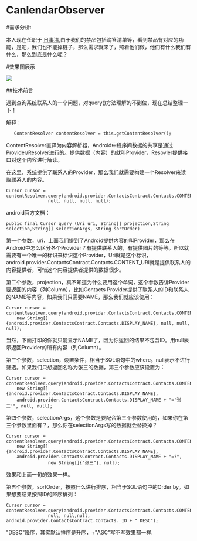# CanlendarObserver
#需求分析:

本人现在任职于 [日事清](https://www.rishiqing.com/),由于我们的禁品包括滴答清单等，看到禁品有对应的功能，是吧，我们也不能掉链子，那么需求就来了，照着他们做，他们有什么我们有什么，那么到底是什么呢？

#效果图展示

![](https://github.com/senlinxuefeng/CanlendarSchedule/raw/master/screenshorcuts/6666.gif)<br>

##技术前言

遇到查询系统联系人的一个问题，对query()方法理解的不到位，现在总结整理一下！

解释：

       ContentResolver contentResolver = this.getContentResolver();

ContentResolver直译为内容解析器，Android中程序间数据的共享是通过Provider/Resolver进行的。提供数据（内容）的就叫Provider，Resovler提供接口对这个内容进行解读。

在这里，系统提供了联系人的Provider，那么我们就需要构建一个Resolver来读取联系人的内容。

    Cursor cursor = contentResolver.query(android.provider.ContactsContract.Contacts.CONTENT_URI,
                    null, null, null, null);
                
android官方文档： 

    public final Cursor query (Uri uri, String[] projection,String selection,String[] selectionArgs, String sortOrder)

第一个参数，uri，上面我们提到了Android提供内容的叫Provider，那么在Android中怎么区分各个Provider？有提供联系人的，有提供图片的等等。所以就需要有一个唯一的标识来标识这个Provider，Uri就是这个标识，
android.provider.ContactsContract.Contacts.CONTENT_URI就是提供联系人的内容提供者，可惜这个内容提供者提供的数据很少。

第二个参数，projection，真不知道为什么要用这个单词，这个参数告诉Provider要返回的内容（列Column），比如Contacts Provider提供了联系人的ID和联系人的NAME等内容，如果我们只需要NAME，那么我们就应该使用：

    Cursor cursor = contentResolver.query(android.provider.ContactsContract.Contacts.CONTENT_URI,
        new String[]{android.provider.ContactsContract.Contacts.DISPLAY_NAME}, null, null, null);
    
当然，下面打印的你就只能显示NAME了，因为你返回的结果不包含ID。用null表示返回Provider的所有内容（列Column）。

第三个参数，selection，设置条件，相当于SQL语句中的where。null表示不进行筛选。如果我们只想返回名称为张三的数据，第三个参数应该设置为：

    Cursor cursor = contentResolver.query(android.provider.ContactsContract.Contacts.CONTENT_URI,
        new String[]{android.provider.ContactsContract.Contacts.DISPLAY_NAME},
        android.provider.ContactsContract.Contacts.DISPLAY_NAME + "='张三'", null, null);
    
第四个参数，selectionArgs，这个参数是要配合第三个参数使用的，如果你在第三个参数里面有？，那么你在selectionArgs写的数据就会替换掉？

    Cursor cursor = contentResolver.query(android.provider.ContactsContract.Contacts.CONTENT_URI,  
        new String[]{android.provider.ContactsContract.Contacts.DISPLAY_NAME},  
        android.provider.ContactsContract.Contacts.DISPLAY_NAME + "=?",  
                    new String[]{"张三"}, null);  
                    
效果和上面一句的效果一样。

第五个参数，sortOrder，按照什么进行排序，相当于SQL语句中的Order by。如果想要结果按照ID的降序排列：

    Cursor cursor = contentResolver.query(android.provider.ContactsContract.Contacts.CONTENT_URI,
                    null, null,null, android.provider.ContactsContract.Contacts._ID + " DESC");

 "DESC"降序，其实默认排序是升序，+"ASC"写不写效果都一样.

